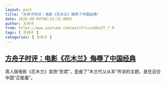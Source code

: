 ```yaml
---
layout: post
title: "方舟子时评：电影《花木兰》侮辱了中国经典"
date: 2020-09-09T06:22:25.000Z
author: 方舟子
from: https://www.youtube.com/watch?v=xzbbsZY_f_M
tags: [ 方舟子 ]
categories: [ 方舟子 ]
---
```

<!--1599632545000-->
[方舟子时评：电影《花木兰》侮辱了中国经典](https://www.youtube.com/watch?v=xzbbsZY_f_M)
------

<div>
真人版电影《花木兰》宣扬“忠君”，歪曲了“木兰代父从军”传说的主题，是在迎合中国“正能量”。
</div>

